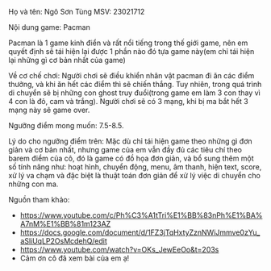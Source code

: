 Họ và tên: Ngô Sơn Tùng MSV: 23021712		

Nội dung game: Pacman

Pacman là 1 game kinh điển và rất nổi tiếng trong thế giới game, nên em quyết định sẽ tái hiện lại được 1 phần nào đó tựa game này(em chỉ tái hiện lại những gì cơ bản nhất của game)

Về cơ chế chơi: Người chơi sẽ điều khiển nhân vật pacman đi ăn các điểm thưởng, và khi ăn hết các điểm thì sẽ chiến thắng. Tuy nhiên, trong quá trình di chuyển sẽ bị những con ghost truy đuổi(trong game em làm 3 con thay vì 4 con là đỏ, cam và trắng). Người chơi sẽ có 3 mạng, khi bị ma bắt hết 3 mạng này sẽ game over.

Ngưỡng điểm mong muốn: 7.5-8.5.

Lý do cho ngưỡng điểm trên: Mặc dù chỉ tái hiện game theo những gì đơn giản và cơ bản nhất, nhưng game của em vẫn đầy đủ các tiêu chí theo barem điểm của cô, đó là game có đồ họa đơn giản, và bổ sung thêm một số tính năng như: hoạt hình, chuyển động, menu, âm thanh, hiện text, score, xử lý va chạm và đặc biệt là thuật toán đơn giản để xử lý việc di chuyển cho những con ma.

Nguồn tham khảo:
- https://www.youtube.com/c/Ph%C3%A1tTri%E1%BB%83nPh%E1%BA%A7nM%E1%BB%81m123AZ
- https://docs.google.com/document/d/1FZ3jTqHxtyZznNWiJmmve0zYu_aSliUqLP2OsMcdehQ/edit
- https://www.youtube.com/watch?v=OKs_JewEeOo&t=203s
- Cảm ơn cô đã xem bài của em ạ!
